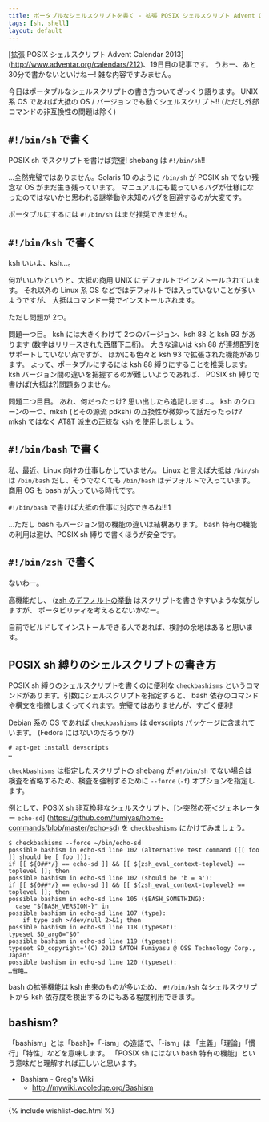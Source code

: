 ```yaml
---
title: ポータブルなシェルスクリプトを書く - 拡張 POSIX シェルスクリプト Advent Calendar 2013
tags: [sh, shell]
layout: default
---
```


[拡張 POSIX シェルスクリプト Advent Calendar 2013]
(http://www.adventar.org/calendars/212)、19日目の記事です。
うおー、あと 30分で書かないといけねー! 雑な内容ですみません。

今日はポータブルなシェルスクリプトの書き方ついてざっくり語ります。
UNIX 系 OS であれば大抵の OS / バージョンでも動くシェルスクリプト!!
(ただし外部コマンドの非互換性の問題は除く)

`#!/bin/sh` で書く
----------------------------------------------------------------------

POSIX sh でスクリプトを書けば完璧! 
shebang は `#!/bin/sh`!!

…全然完璧ではありません。Solaris 10 のように `/bin/sh` が POSIX sh でない残念な
OS がまだ生き残っています。
マニュアルにも載っているバグが仕様になったのではないかと思われる謎挙動や未知のバグを回避するのが大変です。

ポータブルにするには `#!/bin/sh` はまだ推奨できません。

`#!/bin/ksh` で書く
----------------------------------------------------------------------

ksh いいよ、ksh…。

何がいいかというと、大抵の商用 UNIX にデフォルトでインストールされています。
それ以外の Linux 系 OS などではデフォルトでは入っていないことが多いようですが、
大抵はコマンド一発でインストールされます。

ただし問題が 2つ。

問題一つ目。
ksh には大きくわけて 2つのバージョン、ksh 88 と ksh 93 があります
(数字はリリースされた西暦下二桁)。
大きな違いは ksh 88 が連想配列をサポートしていない点ですが、
ほかにも色々と ksh 93 で拡張された機能があります。
よって、ポータブルにするには ksh 88 縛りにすることを推奨します。
ksh バージョン間の違いを把握するのが難しいようであれば、
POSIX sh 縛りで書けば(大抵は?)問題ありません。

問題二つ目目。
あれ、何だったっけ? 思い出したら追記します…。
ksh のクローンの一つ、mksh (とその源流 pdksh) の互換性が微妙って話だったっけ?
mksh ではなく AT&T 派生の正統な ksh を使用しましょう。

`#!/bin/bash` で書く
----------------------------------------------------------------------

私、最近、Linux 向けの仕事しかしていません。
Linux と言えば大抵は `/bin/sh` は `/bin/bash` だし、そうでなくても
`/bin/bash` はデフォルトで入っています。
商用 OS も bash が入っている時代です。

`#!/bin/bash` で書けば大抵の仕事に対応できるね!!!1

…ただし bash もバージョン間の機能の違いは結構あります。
bash 特有の機能の利用は避け、POSIX sh 縛りで書くほうが安全です。

`#!/bin/zsh` で書く
----------------------------------------------------------------------

ないわー。

高機能だし、
([zsh のデフォルトの挙動](/2013/12/03/zsh-scripting.sh-advent-calendar.html)
はスクリプトを書きやすいような気がしますが、
ポータビリティを考えるとないかなー。

自前でビルドしてインストールできる人であれば、検討の余地はあると思います。

POSIX sh 縛りのシェルスクリプトの書き方
----------------------------------------------------------------------

POSIX sh 縛りのシェルスクリプトを書くのに便利な `checkbashisms`
というコマンドがあります。引数にシェルスクリプトを指定すると、
bash 依存のコマンドや構文を指摘しまくってくれます。完璧ではありませんが、すごく便利!

Debian 系の OS であれば `checkbashisms` は devscripts パッケージに含まれています。
(Fedora にはないのだろうか?)

``` console
# apt-get install devscripts
…
```

`checkbashisms` は指定したスクリプトの shebang が `#!/bin/sh` でない場合は
検査を省略するため、検査を強制するために `--force` (`-f`)
オプションを指定します。

例として、POSIX sh 非互換非なシェルスクリプト、[＞突然の死＜ジェネレーター `echo-sd`]
(https://github.com/fumiyas/home-commands/blob/master/echo-sd) を
`checkbashisms` にかけてみましょう。

``` console
$ checkbashisms --force ~/bin/echo-sd
possible bashism in echo-sd line 102 (alternative test command ([[ foo ]] should be [ foo ])):
if [[ ${0##*/} == echo-sd ]] && [[ ${zsh_eval_context-toplevel} == toplevel ]]; then
possible bashism in echo-sd line 102 (should be 'b = a'):
if [[ ${0##*/} == echo-sd ]] && [[ ${zsh_eval_context-toplevel} == toplevel ]]; then
possible bashism in echo-sd line 105 ($BASH_SOMETHING):
  case "${BASH_VERSION-}" in
possible bashism in echo-sd line 107 (type):
    if type zsh >/dev/null 2>&1; then
possible bashism in echo-sd line 118 (typeset):
typeset SD_arg0="$0"
possible bashism in echo-sd line 119 (typeset):
typeset SD_copyright='(C) 2013 SATOH Fumiyasu @ OSS Technology Corp., Japan'
possible bashism in echo-sd line 120 (typeset):
…省略…
```

bash の拡張機能は ksh 由来のものが多いため、
`#!/bin/ksh` なシェルスクリプトから ksh
依存度を検出するのにもある程度利用できます。

bashism?
----------------------------------------------------------------------

「bashism」とは「bash]+「-ism」の造語で、「-ism」は
「主義」「理論」「慣行」「特性」などを意味します。
「POSIX sh にはない bash 特有の機能」という意味だと理解すれば正しいと思います。

  * Bashism - Greg's Wiki
    * http://mywiki.wooledge.org/Bashism

* * *

{% include wishlist-dec.html %}

